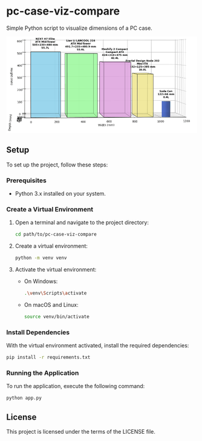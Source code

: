 # pc-case-viz-compare

Simple Python script to visualize dimensions of a PC case.

![Demo](demo.gif)

## Setup

To set up the project, follow these steps:

### Prerequisites

- Python 3.x installed on your system.

### Create a Virtual Environment

1. Open a terminal and navigate to the project directory:

   ```bash
   cd path/to/pc-case-viz-compare
   ```

2. Create a virtual environment:

   ```bash
   python -m venv venv
   ```

3. Activate the virtual environment:

   - On Windows:

     ```bash
     .\venv\Scripts\activate
     ```

   - On macOS and Linux:

     ```bash
     source venv/bin/activate
     ```

### Install Dependencies

With the virtual environment activated, install the required dependencies:

```bash
pip install -r requirements.txt
```

### Running the Application

To run the application, execute the following command:

```bash
python app.py
```

## License

This project is licensed under the terms of the LICENSE file.
